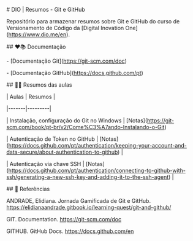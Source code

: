 \# DIO | Resumos - Git e GitHub



Repositório para armazenar resumos sobre Git e GitHub do curso de Versionamento de Código da \[Digital Inovation One](https://www.dio.me/en).



\## ❤️📚 Documentação

\- \[Documentação Git](https://git-scm.com/doc)

\- \[Documentação GitHub](https://docs.github.com/pt)



\## 📝💡 Resumos das aulas

| Aulas | Resumos |

|-------|---------|

| Instalação, configuração do Git no Windows | \[Notas](https://git-scm.com/book/pt-br/v2/Come%C3%A7ando-Instalando-o-Git)

| Autenticação de Token no GitHub | \[Notas](https://docs.github.com/pt/authentication/keeping-your-account-and-data-secure/about-authentication-to-github) |

| Autenticação via chave SSH | \[Notas](https://docs.github.com/pt/authentication/connecting-to-github-with-ssh/generating-a-new-ssh-key-and-adding-it-to-the-ssh-agent) |



\## 🔎 Referências

ANDRADE, Elidiana. Jornada Gamificada de Git e GitHub.  https://elidianaandrade.gitbook.io/learning-quest/git-and-github/



GIT. Documentation. https://git-scm.com/doc



GITHUB. GitHub Docs. https://docs.github.com/en






